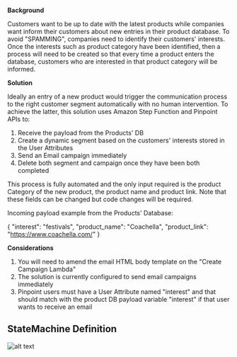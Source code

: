**Background**

Customers want to be up to date with the latest products while companies want inform their customers about new entries in their product database. To avoid "SPAMMING", companies need to identify their customers' interests. Once the interests such as product category have been identified, then a process will need to be created so that every time a product enters the database, customers who are interested in that product category will be informed.

**Solution**

Ideally an entry of a new product would trigger the communication process to the right customer segment automatically with no human intervention. To achieve the latter, this solution uses Amazon Step Function and Pinpoint APIs to:
1) Receive the payload from the Products' DB
2) Create a dynamic segment based on the customers' interests stored in the User Attributes
3) Send an Email campaign immediately
4) Delete both segment and campaign once they have been both completed

This process is fully automated and the only input required is the product Category of the new product, the product name and product link. Note that these fields can be changed but code changes will be required.

Incoming payload example from the Products' Database:

{
  "interest": "festivals",
  "product_name": "Coachella",
  "product_link": "https://www.coachella.com/"
}

**Considerations**

1)	You will need to amend the email HTML body template on the "Create Campaign Lambda"
2)	The solution is currently configured to send email campaigns immediately
3)	Pinpoint users must have a User Attribute named "interest" and that should match with the product DB payload variable "interest" if that user wants to receive an email

## StateMachine Definition
![alt text](https://github.com/Pioank/pinpoint-AutoSegmentCampaign/blob/main/StateMachine-FlowChart.JPG)
